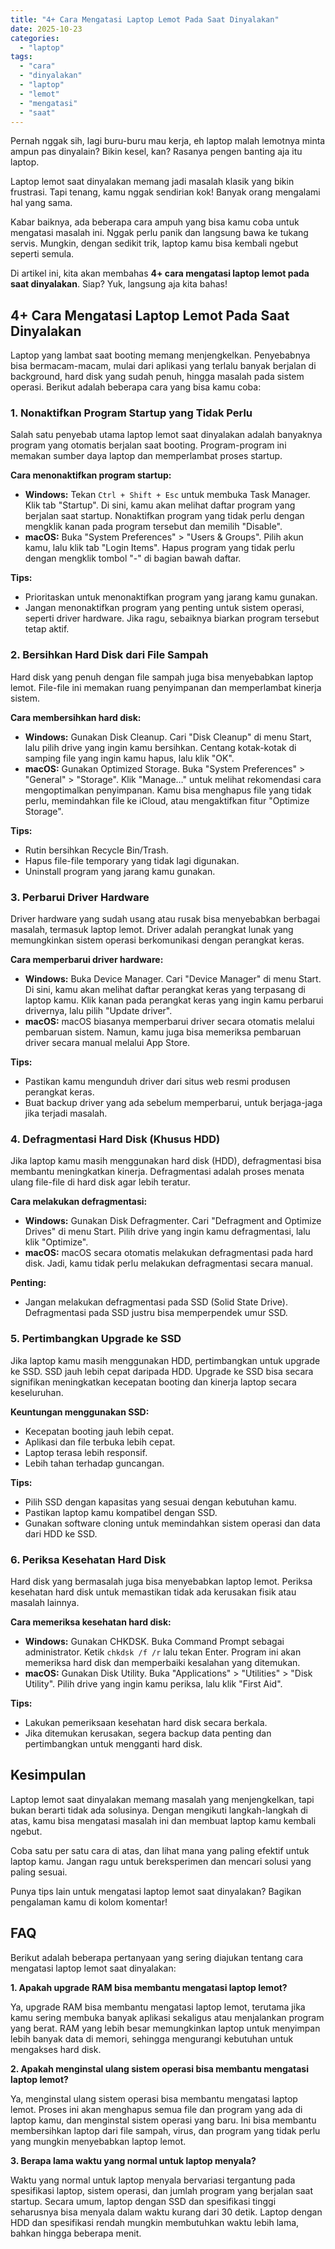 ```yaml
---
title: "4+ Cara Mengatasi Laptop Lemot Pada Saat Dinyalakan"
date: 2025-10-23
categories: 
  - "laptop"
tags: 
  - "cara"
  - "dinyalakan"
  - "laptop"
  - "lemot"
  - "mengatasi"
  - "saat"
---
```


Pernah nggak sih, lagi buru-buru mau kerja, eh laptop malah lemotnya minta ampun pas dinyalain? Bikin kesel, kan? Rasanya pengen banting aja itu laptop.

Laptop lemot saat dinyalakan memang jadi masalah klasik yang bikin frustrasi. Tapi tenang, kamu nggak sendirian kok! Banyak orang mengalami hal yang sama.

Kabar baiknya, ada beberapa cara ampuh yang bisa kamu coba untuk mengatasi masalah ini. Nggak perlu panik dan langsung bawa ke tukang servis. Mungkin, dengan sedikit trik, laptop kamu bisa kembali ngebut seperti semula.

Di artikel ini, kita akan membahas **4+ cara mengatasi laptop lemot pada saat dinyalakan**. Siap? Yuk, langsung aja kita bahas!

## 4+ Cara Mengatasi Laptop Lemot Pada Saat Dinyalakan

Laptop yang lambat saat booting memang menjengkelkan. Penyebabnya bisa bermacam-macam, mulai dari aplikasi yang terlalu banyak berjalan di background, hard disk yang sudah penuh, hingga masalah pada sistem operasi. Berikut adalah beberapa cara yang bisa kamu coba:

### 1\. Nonaktifkan Program Startup yang Tidak Perlu

Salah satu penyebab utama laptop lemot saat dinyalakan adalah banyaknya program yang otomatis berjalan saat booting. Program-program ini memakan sumber daya laptop dan memperlambat proses startup.

**Cara menonaktifkan program startup:**

- **Windows:** Tekan `Ctrl + Shift + Esc` untuk membuka Task Manager. Klik tab "Startup". Di sini, kamu akan melihat daftar program yang berjalan saat startup. Nonaktifkan program yang tidak perlu dengan mengklik kanan pada program tersebut dan memilih "Disable".
- **macOS:** Buka "System Preferences" > "Users & Groups". Pilih akun kamu, lalu klik tab "Login Items". Hapus program yang tidak perlu dengan mengklik tombol "-" di bagian bawah daftar.

**Tips:**

- Prioritaskan untuk menonaktifkan program yang jarang kamu gunakan.
- Jangan menonaktifkan program yang penting untuk sistem operasi, seperti driver hardware. Jika ragu, sebaiknya biarkan program tersebut tetap aktif.

### 2\. Bersihkan Hard Disk dari File Sampah

Hard disk yang penuh dengan file sampah juga bisa menyebabkan laptop lemot. File-file ini memakan ruang penyimpanan dan memperlambat kinerja sistem.

**Cara membersihkan hard disk:**

- **Windows:** Gunakan Disk Cleanup. Cari "Disk Cleanup" di menu Start, lalu pilih drive yang ingin kamu bersihkan. Centang kotak-kotak di samping file yang ingin kamu hapus, lalu klik "OK".
- **macOS:** Gunakan Optimized Storage. Buka "System Preferences" > "General" > "Storage". Klik "Manage…" untuk melihat rekomendasi cara mengoptimalkan penyimpanan. Kamu bisa menghapus file yang tidak perlu, memindahkan file ke iCloud, atau mengaktifkan fitur "Optimize Storage".

**Tips:**

- Rutin bersihkan Recycle Bin/Trash.
- Hapus file-file temporary yang tidak lagi digunakan.
- Uninstall program yang jarang kamu gunakan.

### 3\. Perbarui Driver Hardware

Driver hardware yang sudah usang atau rusak bisa menyebabkan berbagai masalah, termasuk laptop lemot. Driver adalah perangkat lunak yang memungkinkan sistem operasi berkomunikasi dengan perangkat keras.

**Cara memperbarui driver hardware:**

- **Windows:** Buka Device Manager. Cari "Device Manager" di menu Start. Di sini, kamu akan melihat daftar perangkat keras yang terpasang di laptop kamu. Klik kanan pada perangkat keras yang ingin kamu perbarui drivernya, lalu pilih "Update driver".
- **macOS:** macOS biasanya memperbarui driver secara otomatis melalui pembaruan sistem. Namun, kamu juga bisa memeriksa pembaruan driver secara manual melalui App Store.

**Tips:**

- Pastikan kamu mengunduh driver dari situs web resmi produsen perangkat keras.
- Buat backup driver yang ada sebelum memperbarui, untuk berjaga-jaga jika terjadi masalah.

### 4\. Defragmentasi Hard Disk (Khusus HDD)

Jika laptop kamu masih menggunakan hard disk (HDD), defragmentasi bisa membantu meningkatkan kinerja. Defragmentasi adalah proses menata ulang file-file di hard disk agar lebih teratur.

**Cara melakukan defragmentasi:**

- **Windows:** Gunakan Disk Defragmenter. Cari "Defragment and Optimize Drives" di menu Start. Pilih drive yang ingin kamu defragmentasi, lalu klik "Optimize".
- **macOS:** macOS secara otomatis melakukan defragmentasi pada hard disk. Jadi, kamu tidak perlu melakukan defragmentasi secara manual.

**Penting:**

- Jangan melakukan defragmentasi pada SSD (Solid State Drive). Defragmentasi pada SSD justru bisa memperpendek umur SSD.

### 5\. Pertimbangkan Upgrade ke SSD

Jika laptop kamu masih menggunakan HDD, pertimbangkan untuk upgrade ke SSD. SSD jauh lebih cepat daripada HDD. Upgrade ke SSD bisa secara signifikan meningkatkan kecepatan booting dan kinerja laptop secara keseluruhan.

**Keuntungan menggunakan SSD:**

- Kecepatan booting jauh lebih cepat.
- Aplikasi dan file terbuka lebih cepat.
- Laptop terasa lebih responsif.
- Lebih tahan terhadap guncangan.

**Tips:**

- Pilih SSD dengan kapasitas yang sesuai dengan kebutuhan kamu.
- Pastikan laptop kamu kompatibel dengan SSD.
- Gunakan software cloning untuk memindahkan sistem operasi dan data dari HDD ke SSD.

### 6\. Periksa Kesehatan Hard Disk

Hard disk yang bermasalah juga bisa menyebabkan laptop lemot. Periksa kesehatan hard disk untuk memastikan tidak ada kerusakan fisik atau masalah lainnya.

**Cara memeriksa kesehatan hard disk:**

- **Windows:** Gunakan CHKDSK. Buka Command Prompt sebagai administrator. Ketik `chkdsk /f /r` lalu tekan Enter. Program ini akan memeriksa hard disk dan memperbaiki kesalahan yang ditemukan.
- **macOS:** Gunakan Disk Utility. Buka "Applications" > "Utilities" > "Disk Utility". Pilih drive yang ingin kamu periksa, lalu klik "First Aid".

**Tips:**

- Lakukan pemeriksaan kesehatan hard disk secara berkala.
- Jika ditemukan kerusakan, segera backup data penting dan pertimbangkan untuk mengganti hard disk.

## Kesimpulan

Laptop lemot saat dinyalakan memang masalah yang menjengkelkan, tapi bukan berarti tidak ada solusinya. Dengan mengikuti langkah-langkah di atas, kamu bisa mengatasi masalah ini dan membuat laptop kamu kembali ngebut.

Coba satu per satu cara di atas, dan lihat mana yang paling efektif untuk laptop kamu. Jangan ragu untuk bereksperimen dan mencari solusi yang paling sesuai.

Punya tips lain untuk mengatasi laptop lemot saat dinyalakan? Bagikan pengalaman kamu di kolom komentar!

## FAQ

Berikut adalah beberapa pertanyaan yang sering diajukan tentang cara mengatasi laptop lemot saat dinyalakan:

**1\. Apakah upgrade RAM bisa membantu mengatasi laptop lemot?**

Ya, upgrade RAM bisa membantu mengatasi laptop lemot, terutama jika kamu sering membuka banyak aplikasi sekaligus atau menjalankan program yang berat. RAM yang lebih besar memungkinkan laptop untuk menyimpan lebih banyak data di memori, sehingga mengurangi kebutuhan untuk mengakses hard disk.

**2\. Apakah menginstal ulang sistem operasi bisa membantu mengatasi laptop lemot?**

Ya, menginstal ulang sistem operasi bisa membantu mengatasi laptop lemot. Proses ini akan menghapus semua file dan program yang ada di laptop kamu, dan menginstal sistem operasi yang baru. Ini bisa membantu membersihkan laptop dari file sampah, virus, dan program yang tidak perlu yang mungkin menyebabkan laptop lemot.

**3\. Berapa lama waktu yang normal untuk laptop menyala?**

Waktu yang normal untuk laptop menyala bervariasi tergantung pada spesifikasi laptop, sistem operasi, dan jumlah program yang berjalan saat startup. Secara umum, laptop dengan SSD dan spesifikasi tinggi seharusnya bisa menyala dalam waktu kurang dari 30 detik. Laptop dengan HDD dan spesifikasi rendah mungkin membutuhkan waktu lebih lama, bahkan hingga beberapa menit.
